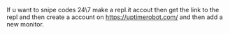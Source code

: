 If u want to snipe codes 24\7 make a repl.it accout then get the link to the repl and then create a account on https://uptimerobot.com/ and then add a new monitor.
